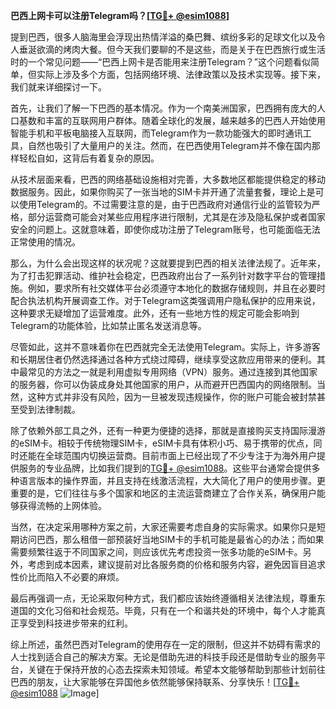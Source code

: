 **巴西上网卡可以注册Telegram吗？[[TG💪+ @esim1088](https://t.me/s/esim1088)]**

提到巴西，很多人脑海里会浮现出热情洋溢的桑巴舞、缤纷多彩的足球文化以及令人垂涎欲滴的烤肉大餐。但今天我们要聊的不是这些，而是关于在巴西旅行或生活时的一个常见问题——“巴西上网卡是否能用来注册Telegram？”这个问题看似简单，但实际上涉及多个方面，包括网络环境、法律政策以及技术实现等。接下来，我们就来详细探讨一下。

首先，让我们了解一下巴西的基本情况。作为一个南美洲国家，巴西拥有庞大的人口基数和丰富的互联网用户群体。随着全球化的发展，越来越多的巴西人开始使用智能手机和平板电脑接入互联网，而Telegram作为一款功能强大的即时通讯工具，自然也吸引了大量用户的关注。然而，在巴西使用Telegram并不像在国内那样轻松自如，这背后有着复杂的原因。

从技术层面来看，巴西的网络基础设施相对完善，大多数地区都能提供稳定的移动数据服务。因此，如果你购买了一张当地的SIM卡并开通了流量套餐，理论上是可以使用Telegram的。不过需要注意的是，由于巴西政府对通信行业的监管较为严格，部分运营商可能会对某些应用程序进行限制，尤其是在涉及隐私保护或者国家安全的问题上。这就意味着，即使你成功注册了Telegram账号，也可能面临无法正常使用的情况。

那么，为什么会出现这样的状况呢？这就要提到巴西的相关法律法规了。近年来，为了打击犯罪活动、维护社会稳定，巴西政府出台了一系列针对数字平台的管理措施。例如，要求所有社交媒体平台必须遵守本地化的数据存储规则，并且在必要时配合执法机构开展调查工作。对于Telegram这类强调用户隐私保护的应用来说，这种要求无疑增加了运营难度。此外，还有一些地方性的规定可能会影响到Telegram的功能体验，比如禁止匿名发送消息等。

尽管如此，这并不意味着你在巴西就完全无法使用Telegram。实际上，许多游客和长期居住者仍然选择通过各种方式绕过障碍，继续享受这款应用带来的便利。其中最常见的方法之一就是利用虚拟专用网络（VPN）服务。通过连接到其他国家的服务器，你可以伪装成身处其他国家的用户，从而避开巴西国内的网络限制。当然，这种方式并非没有风险，因为一旦被发现违规操作，你的账户可能会被封禁甚至受到法律制裁。

除了依赖外部工具之外，还有一种更为便捷的选择，那就是直接购买支持国际漫游的eSIM卡。相较于传统物理SIM卡，eSIM卡具有体积小巧、易于携带的优点，同时还能在全球范围内切换运营商。目前市面上已经出现了不少专注于为海外用户提供服务的专业品牌，比如我们提到的[TG💪+ @esim1088](https://t.me/s/esim1088)。这些平台通常会提供多种语言版本的操作界面，并且支持在线激活流程，大大简化了用户的使用步骤。更重要的是，它们往往与多个国家和地区的主流运营商建立了合作关系，确保用户能够获得流畅的上网体验。

当然，在决定采用哪种方案之前，大家还需要考虑自身的实际需求。如果你只是短期访问巴西，那么租借一部预装好当地SIM卡的手机可能是最省心的办法；而如果需要频繁往返于不同国家之间，则应该优先考虑投资一张多功能的eSIM卡。另外，考虑到成本因素，建议提前对比各服务商的价格和服务内容，避免因盲目追求性价比而陷入不必要的麻烦。

最后再强调一点，无论采取何种方式，我们都应该始终遵循相关法律法规，尊重东道国的文化习俗和社会规范。毕竟，只有在一个和谐共处的环境中，每个人才能真正享受到科技进步带来的红利。

综上所述，虽然巴西对Telegram的使用存在一定的限制，但这并不妨碍有需求的人士找到适合自己的解决方案。无论是借助先进的科技手段还是借助专业的服务平台，关键在于保持开放的心态去探索未知领域。希望本文能够帮助到那些计划前往巴西的朋友，让大家能够在异国他乡依然能够保持联系、分享快乐！[[TG💪+ @esim1088](https://t.me/s/esim1088) ![Image](https://i.postimg.cc/4NQfJmqS/Snipaste-2025-05-13-00-14-12.png)]